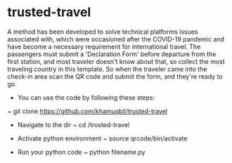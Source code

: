 # trusted-travel

A method has been developed to solve technical platforms issues associated with, which were occasioned after 
the COVID-19 pandemic and have become a necessary requirement for international travel.
The passengers must submit a 'Declaration Form' before departure from the first station, 
and most traveler doesn't know about that, so collect the most traveling country in this template. 
So when the traveler came into the check-in area scan the QR code and submit the form, and they're ready to go.

- You can use the code by following these steps:

~ git clone https://github.com/khamuqbil/trusted-travel

- Navigate to the dir ~ cd /trusted-travel

- Activate python environment ~ source qrcode/bin/activate

- Run your python code ~ python filename.py
